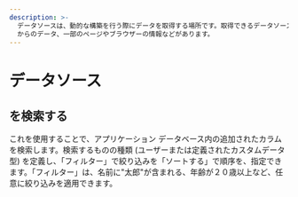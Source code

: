 ```yaml
---
description: >-
  データソースは、動的な構築を行う際にデータを取得する場所です。取得できるデータソースとしては、現在のユーザーやデータベースからの検索、外部 API
  からのデータ、一部のページやブラウザーの情報などがあります。
---
```


# データソース

## を検索する

これを使用することで、アプリケーション データベース内の追加されたカラムを検索します。検索するものの種類 (ユーザーまたは定義されたカスタムデータ型) を定義し、「フィルター」で絞り込みを「ソートする」で順序を、指定できます。「フィルター」は、名前に"太郎"が含まれる、年齢が２０歳以上など、任意に絞り込みを適用できます。





